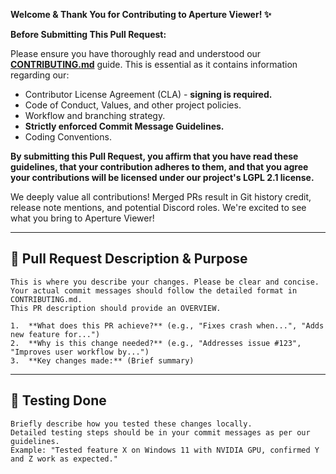 **Welcome & Thank You for Contributing to Aperture Viewer! ✨**

**Before Submitting This Pull Request:**

Please ensure you have thoroughly read and understood our **[CONTRIBUTING.md](https://github.com/ApertureViewer/Aperture-Viewer/blob/dev/CONTRIBUTING.md)** guide. This is essential as it contains information regarding our:

*   Contributor License Agreement (CLA) - **signing is required.**
*   Code of Conduct, Values, and other project policies.
*   Workflow and branching strategy.
*   **Strictly enforced Commit Message Guidelines.**
*   Coding Conventions.

**By submitting this Pull Request, you affirm that you have read these guidelines, that your contribution adheres to them, and that you agree your contributions will be licensed under our project's LGPL 2.1 license.**

We deeply value all contributions! Merged PRs result in Git history credit, release note mentions, and potential Discord roles. We're excited to see what you bring to Aperture Viewer!

---

## 📝 Pull Request Description & Purpose

```
This is where you describe your changes. Please be clear and concise.
Your actual commit messages should follow the detailed format in CONTRIBUTING.md.
This PR description should provide an OVERVIEW.

1.  **What does this PR achieve?** (e.g., "Fixes crash when...", "Adds new feature for...")
2.  **Why is this change needed?** (e.g., "Addresses issue #123", "Improves user workflow by...")
3.  **Key changes made:** (Brief summary)
```


---

## 🧪 Testing Done

```
Briefly describe how you tested these changes locally.
Detailed testing steps should be in your commit messages as per our guidelines.
Example: "Tested feature X on Windows 11 with NVIDIA GPU, confirmed Y and Z work as expected."
```
